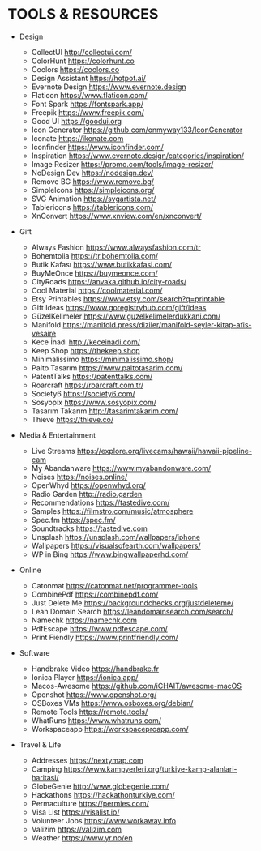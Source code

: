 # TOOLS & RESOURCES

- Design
    - CollectUI http://collectui.com/
    - ColorHunt https://colorhunt.co
    - Coolors https://coolors.co
    - Design Assistant https://hotpot.ai/
    - Evernote Design https://www.evernote.design
    - Flaticon https://www.flaticon.com/
    - Font Spark https://fontspark.app/
    - Freepik https://www.freepik.com/
    - Good UI https://goodui.org
    - Icon Generator https://github.com/onmyway133/IconGenerator
    - Iconate https://ikonate.com
    - Iconfinder https://www.iconfinder.com/
    - Inspiration https://www.evernote.design/categories/inspiration/
    - Image Resizer https://promo.com/tools/image-resizer/
    - NoDesign Dev https://nodesign.dev/
    - Remove BG https://www.remove.bg/
    - SimpleIcons https://simpleicons.org/
    - SVG Animation https://svgartista.net/
    - Tablericons https://tablericons.com/
    - XnConvert https://www.xnview.com/en/xnconvert/

- Gift
    - Always Fashion https://www.alwaysfashion.com/tr
    - Bohemtolia https://tr.bohemtolia.com/
    - Butik Kafası https://www.butikkafasi.com/
    - BuyMeOnce https://buymeonce.com/
    - CityRoads https://anvaka.github.io/city-roads/
    - Cool Material https://coolmaterial.com/
    - Etsy Printables https://www.etsy.com/search?q=printable
    - Gift Ideas https://www.goregistryhub.com/gift/ideas
    - GüzelKelimeler https://www.guzelkelimelerdukkani.com/
    - Manifold https://manifold.press/diziler/manifold-seyler-kitap-afis-vesaire
    - Kece İnadı http://keceinadi.com/
    - Keep Shop https://thekeep.shop
    - Minimalissimo https://minimalissimo.shop/
    - Palto Tasarım https://www.paltotasarim.com/
    - PatentTalks https://patenttalks.com/
    - Roarcraft https://roarcraft.com.tr/
    - Society6 https://society6.com/
    - Sosyopix https://www.sosyopix.com/
    - Tasarım Takarım http://tasarimtakarim.com/
    - Thieve https://thieve.co/

- Media & Entertainment
    - Live Streams https://explore.org/livecams/hawaii/hawaii-pipeline-cam
    - My Abandanware https://www.myabandonware.com/
    - Noises https://noises.online/
    - OpenWhyd https://openwhyd.org/
    - Radio Garden http://radio.garden
    - Recommendations https://tastedive.com/
    - Samples https://filmstro.com/music/atmosphere
    - Spec.fm https://spec.fm/
    - Soundtracks https://tastedive.com
    - Unsplash https://unsplash.com/wallpapers/iphone
    - Wallpapers https://visualsofearth.com/wallpapers/
    - WP in Bing https://www.bingwallpaperhd.com/

- Online
    - Catonmat https://catonmat.net/programmer-tools
    - CombinePdf https://combinepdf.com/
    - Just Delete Me https://backgroundchecks.org/justdeleteme/
    - Lean Domain Search https://leandomainsearch.com/search/
    - Namechk https://namechk.com
    - PdfEscape https://www.pdfescape.com/
    - Print Fiendly https://www.printfriendly.com/

- Software
    - Handbrake Video https://handbrake.fr
    - Ionica Player https://ionica.app/
    - Macos-Awesome https://github.com/iCHAIT/awesome-macOS
    - Openshot https://www.openshot.org/
    - OSBoxes VMs https://www.osboxes.org/debian/
    - Remote Tools https://remote.tools/
    - WhatRuns https://www.whatruns.com/
    - Workspaceapp https://workspaceproapp.com/

- Travel & Life
    - Addresses https://nextymap.com
    - Camping https://www.kampyerleri.org/turkiye-kamp-alanlari-haritasi/ 
    - GlobeGenie http://www.globegenie.com/
    - Hackathons https://hackathonturkiye.com/
    - Permaculture https://permies.com/
    - Visa List https://visalist.io/
    - Volunteer Jobs https://www.workaway.info
    - Valizim https://valizim.com
    - Weather https://www.yr.no/en
